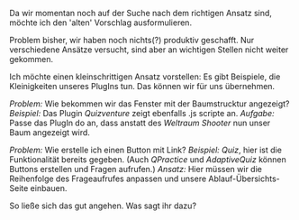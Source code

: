 Da wir momentan noch auf der Suche nach dem richtigen Ansatz sind, möchte ich den 'alten' Vorschlag ausformulieren.

Problem bisher, wir haben noch nichts(?) produktiv geschafft. Nur verschiedene Ansätze versucht, sind aber an wichtigen Stellen nicht weiter gekommen.

Ich möchte einen kleinschrittigen Ansatz vorstellen:
Es gibt Beispiele, die Kleinigkeiten unseres PlugIns tun. Das können wir für uns übernehmen.

*Problem:* Wie bekommen wir das Fenster mit der Baumstrucktur angezeigt?
*Beispiel:* Das Plugin _Quizventure_ zeigt ebenfalls .js scripte an.
*Aufgabe:* Passe das PlugIn do an, dass anstatt des _Weltraum Shooter_ nun unser Baum angezeigt wird.

*Problem:* Wie erstelle ich einen Button mit Link?
*Beispiel:* _Quiz_, hier ist die Funktionalität bereits gegeben. (Auch _QPractice_ und _AdaptiveQuiz_ können Buttons erstellen und Fragen aufrufen.)
*Ansatz:* Hier müssen wir die Reihenfolge des Frageaufrufes anpassen und unsere Ablauf-Übersichts-Seite einbauen.

So ließe sich das gut angehen. Was sagt ihr dazu?
